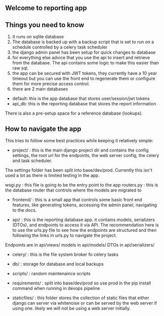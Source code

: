 ## Welcome to reporting app

## Things you need to know

1. It runs on sqlite database
2. The database is backed up with a backup script that is set to run
   on a schedule controlled by a celery task scheduler
3. the django admin panel has been setup for quick changes to database
4. for everything else advice that you use the api to insert and retrieve
   from the database. The api contains some logic to make this easier than raw sql.
5. the app can be secured with JWT tokens, they currently have a 10 year timeout
   but you can use the front end to regenerate them or configure them for more precise
   access control.
6. there are 2 main databases

- default: this is the app database that stores user/session/jwt tokens
- api_db: this is the reporting database that stores the report information

There is also a pre-setup space for a reference database (lookups).

## How to navigate the app

This tries to follow some best practices while keeping it relatively simple:

- project/ : this is the main django project dir and contains the config settings,
  the root url for the endpoints, the web server config, the celery and task scheduler.

The settings folder has been split into base/dev/prod. Currently this isn't used a lot
as there is limited testing in the app.

wsgi.py : this file is going to be the entry point to the app
routers.py : this is the database router that controls where the models are migrated to

- frontend/ : this is a small app that controls some basic front end features,
  like generating tokens, accessing the admin panel, navigating to the docs.

- api/ : this is the reporting database app. it contains models, serializers (DTOs),
  and endpoints to access it via API.
  The recommendation here is to use the urls.py file to see how the endpoints are structured
  and then following the links in urls.py to navigate the project.

Endpoints are in api/views/
models in api/models/
DTOs in api/serializers/

- celery/ : this is the file system broker fo celery tasks

- db/ : storage for database and local backups

- scripts/ : random maintenaince scripts

- requirements/ : split into base/dev/prod so use prod in the pip install command
  when running in devops pipeline

- staticfiles/ : this folder stores the collection of static files that either django can
  server via whitenoise or can be served by the web server if using one.
  likely we will not be using a web server initially.
